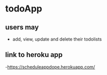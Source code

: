 # todoApp
## users may

- add, view, update and delete their todolists

## link to heroku app

-https://scheduleappdope.herokuapp.com/
